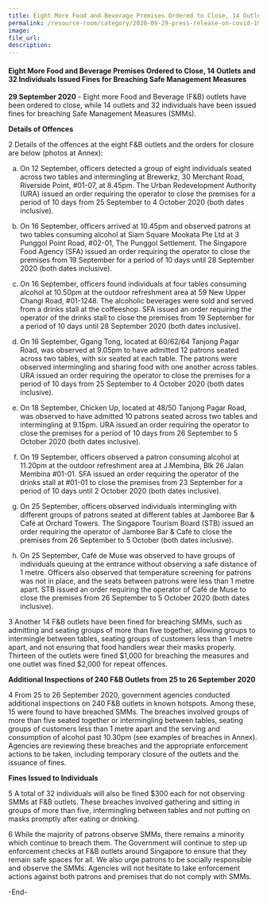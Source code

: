 ```yaml
---  
title: Eight More Food and Beverage Premises Ordered to Close, 14 Outlets and 32 Individuals Issued Fines for Breaching Safe Management Measures  
permalink: /resource-room/category/2020-09-29-press-release-on-covid-19/  
image:  
file_url:  
description:  
---  
```


#### Eight More Food and Beverage Premises Ordered to Close, 14 Outlets and 32 Individuals Issued Fines for Breaching Safe Management Measures  

**29 September 2020** - Eight more Food and Beverage (F&B) outlets have been ordered to close, while 14 outlets and 32 individuals have been issued fines for breaching Safe Management Measures (SMMs).  

**Details of Offences**  

2 Details of the offences at the eight F&B outlets and the orders for closure are below (photos at Annex):  

<ol type="a">
	<li><p>On 12 September, officers detected a group of eight individuals seated across two tables and intermingling at Brewerkz, 30 Merchant Road, Riverside Point, #01-07, at 8.45pm. The Urban Redevelopment Authority (URA) issued an order requiring the operator to close the premises for a period of 10 days from 25 September to 4 October 2020 (both dates inclusive).</p>
	</li>
	<li><p>On 16 September, officers arrived at 10.45pm and observed patrons at two tables consuming alcohol at Siam Square Mookata Pte Ltd at 3 Punggol Point Road, #02-01, The Punggol Settlement. The Singapore Food Agency (SFA) issued an order requiring the operator to close the premises from 19 September for a period of 10 days until 28 September 2020 (both dates inclusive).</p>
	</li>
	<li><p>On 16 September, officers found individuals at four tables consuming alcohol at 10.50pm at the outdoor refreshment area at 59 New Upper Changi Road, #01-1248. The alcoholic beverages were sold and served from a drinks stall at the coffeeshop. SFA issued an order requiring the operator of the drinks stall to close the premises from 19 September for a period of 10 days until 28 September 2020 (both dates inclusive).</p>
	</li>
	<li><p>On 16 September, Ggang Tong, located at 60/62/64 Tanjong Pagar Road, was observed at 9.05pm to have admitted 12 patrons seated across two tables, with six seated at each table. The patrons were observed intermingling and sharing food with one another across tables. URA issued an order requiring the operator to close the premises for a period of 10 days from 25 September to 4 October 2020 (both dates inclusive).</p>
	</li>
  <li><p>On 18 September, Chicken Up, located at 48/50 Tanjong Pagar Road, was observed to have admitted 10 patrons seated across two tables and intermingling at 9.15pm. URA issued an order requiring the operator to close the premises for a period of 10 days from 26 September to 5 October 2020 (both dates inclusive).</p>
	</li>
	<li><p>On 19 September, officers observed a patron consuming alcohol at 11.20pm at the outdoor refreshment area at J.Membina, Blk 26 Jalan Membina #01-01. SFA issued an order requiring the operator of the drinks stall at #01-01 to close the premises from 23 September for a period of 10 days until 2 October 2020 (both dates inclusive).</p>
	</li>
	<li><p>On 25 September, officers observed individuals intermingling with different groups of patrons seated at different tables at Jamboree Bar & Café at Orchard Towers. The Singapore Tourism Board (STB) issued an order requiring the operator of Jamboree Bar & Café to close the premises from 26 September to 5 October (both dates inclusive).</p>
	</li>
	<li><p>On 25 September, Café de Muse was observed to have groups of individuals queuing at the entrance without observing a safe distance of 1 metre. Officers also observed that temperature screening for patrons was not in place, and the seats between patrons were less than 1 metre apart. STB issued an order requiring the operator of Café de Muse to close the premises from 26 September to 5 October 2020 (both dates inclusive).</p>
	</li>
</ol>

3 Another 14 F&B outlets have been fined for breaching SMMs, such as admitting and seating groups of more than five together, allowing groups to intermingle between tables, seating groups of customers less than 1 metre apart, and not ensuring that food handlers wear their masks properly. Thirteen of the outlets were fined $1,000 for breaching the measures and one outlet was fined $2,000 for repeat offences.  

**Additional Inspections of 240 F&B Outlets from 25 to 26 September 2020**  

4 From 25 to 26 September 2020, government agencies conducted additional inspections on 240 F&B outlets in known hotspots. Among these, 15 were found to have breached SMMs. The breaches involved groups of more than five seated together or intermingling between tables, seating groups of customers less than 1 metre apart and the serving and consumption of alcohol past 10.30pm (see examples of breaches in Annex). Agencies are reviewing these breaches and the appropriate enforcement actions to be taken, including temporary closure of the outlets and the issuance of fines.  

**Fines Issued to Individuals**  

5 A total of 32 individuals will also be fined $300 each for not observing SMMs at F&B outlets. These breaches involved gathering and sitting in groups of more than five, intermingling between tables and not putting on masks promptly after eating or drinking.  

6 While the majority of patrons observe SMMs, there remains a minority which continue to breach them. The Government will continue to step up enforcement checks at F&B outlets around Singapore to ensure that they remain safe spaces for all. We also urge patrons to be socially responsible and observe the SMMs. Agencies will not hesitate to take enforcement actions against both patrons and premises that do not comply with SMMs.  

-End-

